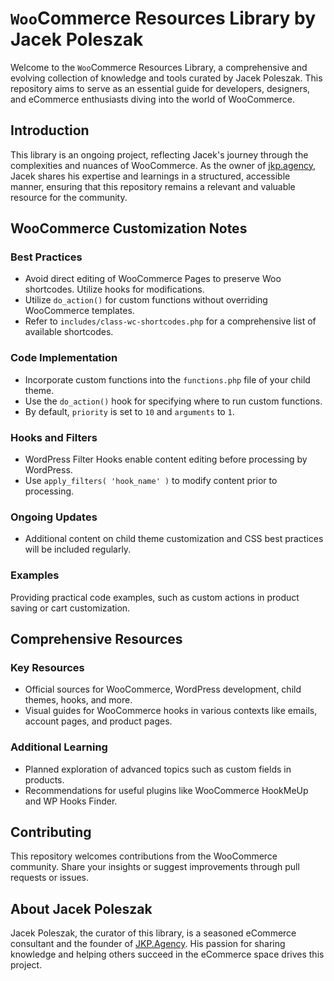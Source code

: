 # `Woo`Commerce Resources Library by Jacek Poleszak

Welcome to the `Woo`Commerce Resources Library, a comprehensive and evolving collection of knowledge and tools curated by Jacek Poleszak. This repository aims to serve as an essential guide for developers, designers, and eCommerce enthusiasts diving into the world of WooCommerce.

## Introduction

This library is an ongoing project, reflecting Jacek's journey through the complexities and nuances of WooCommerce. As the owner of [jkp.agency](https://jkp.agency), Jacek shares his expertise and learnings in a structured, accessible manner, ensuring that this repository remains a relevant and valuable resource for the community.

## WooCommerce Customization Notes

### Best Practices
- Avoid direct editing of WooCommerce Pages to preserve Woo shortcodes. Utilize hooks for modifications.
- Utilize `do_action()` for custom functions without overriding WooCommerce templates.
- Refer to `includes/class-wc-shortcodes.php` for a comprehensive list of available shortcodes.

### Code Implementation
- Incorporate custom functions into the `functions.php` file of your child theme.
- Use the `do_action()` hook for specifying where to run custom functions.
- By default, `priority` is set to `10` and `arguments` to `1`.

### Hooks and Filters
- WordPress Filter Hooks enable content editing before processing by WordPress.
- Use `apply_filters( 'hook_name' )` to modify content prior to processing.

### Ongoing Updates
- Additional content on child theme customization and CSS best practices will be included regularly.

### Examples
Providing practical code examples, such as custom actions in product saving or cart customization.

## Comprehensive Resources

### Key Resources
- Official sources for WooCommerce, WordPress development, child themes, hooks, and more.
- Visual guides for WooCommerce hooks in various contexts like emails, account pages, and product pages.

### Additional Learning
- Planned exploration of advanced topics such as custom fields in products.
- Recommendations for useful plugins like WooCommerce HookMeUp and WP Hooks Finder.

## Contributing
This repository welcomes contributions from the WooCommerce community. Share your insights or suggest improvements through pull requests or issues.

## About Jacek Poleszak
Jacek Poleszak, the curator of this library, is a seasoned eCommerce consultant and the founder of [JKP.Agency](https://jkp.agency). His passion for sharing knowledge and helping others succeed in the eCommerce space drives this project.
